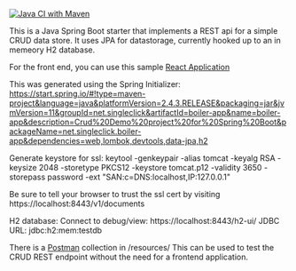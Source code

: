 [![Java CI with Maven](https://github.com/worldjoe/boiler-app/actions/workflows/maven.yml/badge.svg)](https://github.com/worldjoe/boiler-app/actions/workflows/maven.yml)

This is a Java Spring Boot starter that implements a REST api for a simple CRUD data store. It uses JPA for datastorage, currently hooked up to an in memeory H2 database.

For the front end, you can use this sample [React Application](https://github.com/worldjoe/boiler)

This was generated using the Spring Initializer:
https://start.spring.io/#!type=maven-project&language=java&platformVersion=2.4.3.RELEASE&packaging=jar&jvmVersion=11&groupId=net.singleclick&artifactId=boiler-app&name=boiler-app&description=Crud%20Demo%20project%20for%20Spring%20Boot&packageName=net.singleclick.boiler-app&dependencies=web,lombok,devtools,data-jpa,h2

Generate keystore for ssl:
keytool -genkeypair -alias tomcat -keyalg RSA -keysize 2048 -storetype PKCS12 -keystore tomcat.p12 -validity 3650 -storepass password -ext "SAN:c=DNS:localhost,IP:127.0.0.1"

Be sure to tell your browser to trust the ssl cert by visiting https://localhost:8443/v1/documents

H2 database:
Connect to debug/view:
https://localhost:8443/h2-ui/
JDBC URL: jdbc:h2:mem:testdb

There is a [Postman](https://www.postman.com/) collection in /resources/ This can be used to test the CRUD REST endpoint without the need for a frontend application.
